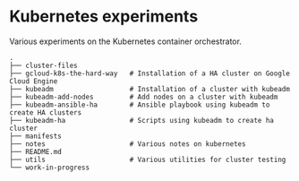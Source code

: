 # Kubernetes experiments

Various experiments on the Kubernetes container orchestrator.

    .
    ├── cluster-files
    ├── gcloud-k8s-the-hard-way   # Installation of a HA cluster on Google Cloud Engine
    ├── kubeadm                   # Installation of a cluster with kubeadm
    ├── kubeadm-add-nodes         # Add nodes on a cluster with kubeadm
    ├── kubeadm-ansible-ha        # Ansible playbook using kubeadm to create HA clusters
    ├── kubeadm-ha                # Scripts using kubeadm to create ha cluster
    ├── manifests
    ├── notes                     # Various notes on kubernetes
    ├── README.md
    ├── utils                     # Various utilities for cluster testing   
    └── work-in-progress          
    
    
